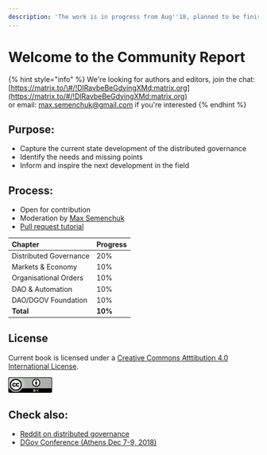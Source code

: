```yaml
---
description: 'The work is in progress from Aug''18, planned to be finished by Dec''18.'
---
```


# Welcome to the Community Report

{% hint style="info" %}
We're looking for authors and editors, join the chat: [https://matrix.to/\#/!DlRavbeBeGdyingXMd:matrix.org​](https://matrix.to/#/!DlRavbeBeGdyingXMd:matrix.org​)  
or email: max.semenchuk@gmail.com if you're interested
{% endhint %}

## Purpose:

* Capture the current state development of the distributed governance
* Identify the needs and missing points
* Inform and inspire the next development in the field

## Process:

* Open for contribution
* Moderation by [Max Semenchuk](mailto:max.semenchuk@gmail.com)
* [Pull request tutorial](https://www.youtube.com/watch?v=IBYHohWm_5w)

| Chapter | Progress |
| :--- | :--- |
| Distributed Governance | 20% |
| Markets & Economy | 10% |
| Organisational Orders | 10% |
| DAO & Automation | 10% |
| DAO/DGOV Foundation | 10% |
| **Total** | **10%** |

## License

Current book is licensed under a [Creative Commons Atttibution 4.0 International License](http://creativecommons.org/licenses/by/4.0).

![](.gitbook/assets/88x31.png)

## Check also:

* [Reddit on distributed governance](https://new.reddit.com/r/dgov/)
* [DGov Conference \(Athens Dec 7-9, 2018\)](https://dgov.earth/)



